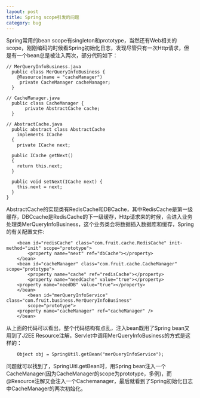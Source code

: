 ```yaml
---
layout: post
title: Spring scope引发的问题
category: bug 
---
```


Spring常用的bean scope有singleton和prototype，当然还有Web相关的scope，刚刚编码的时候看Spring初始化日志，发现尽管只有一次Http请求，但是有一个bean总是被注入两次，部分代码如下：  

```      
// MerQueryInfoBusiness.java  
  public class MerQueryInfoBusiness {  
    @Resource(name = "cacheManager")  
	 private CacheManager cacheManager;  
  }   

// CacheManager.java  
  public class CacheManager {  
	   private AbstractCache cache;  
  }  

// AbstractCache.java  
  public abstract class AbstractCache  
    implements ICache  
  {  
    private ICache next;  

  public ICache getNext()  
  {  
    return this.next;  
  }  

  public void setNext(ICache next) {  
    this.next = next;  
  }  
}  
```  

AbstractCache的实现类有RedisCache和DBCache，其中RedisCache是第一级缓存，DBCcache是RedisCache的下一级缓存，Http请求来的时候，会进入业务处理类MerQueryInfoBusiness，这个业务类会将数据插入数据库和缓存，Spring的有关配置文件:

```  
	<bean id="redisCache" class="com.fruit.cache.RedisCache" init-method="init" scope="prototype">  
		<property name="next" ref="dbCache"></property>  
	</bean>  
   	<bean id="cacheManager" class="com.fruit.cache.CacheManager" scope="prototype">  
		<property name="cache" ref="redisCache"></property>  
		<property name="needCache" value="true"></property>  
	<property name="needDB" value="true"></property>  
	</bean>  
    	<bean id="merQueryInfoService" class="com.fruit.business.MerQueryInfoBusiness"  
		scope="prototype">  
 	<property name="cacheManager" ref="cacheManager" />  
	</bean>  
```

从上面的代码可以看出，整个代码结构有点乱，注入bean既用了Spring bean又用到了J2EE Resource注解，Servlet中调用MerQueryInfoBusiness的方式是这样的：

```
    Object obj = SpringUtil.getBean("merQueryInfoService");
```

问题就可以找到了，SpringUitl.getBean时，用Spring bean注入一个CacheManager(因为CacheManager的scope为prototype，多例)，而@Resource注解又会注入一个Cachemanager，最后就看到了Spring初始化日志中CacheManager的两次初始化。
